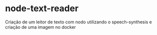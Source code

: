 # node-text-reader
Criação de um leitor de texto com nodo utilizando o speech-synthesis e criação de uma imagem no docker
